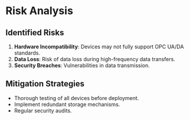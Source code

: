 ﻿# Risk Analysis

## Identified Risks
1. **Hardware Incompatibility**: Devices may not fully support OPC UA/DA standards.
2. **Data Loss**: Risk of data loss during high-frequency data transfers.
3. **Security Breaches**: Vulnerabilities in data transmission.

## Mitigation Strategies
- Thorough testing of all devices before deployment.
- Implement redundant storage mechanisms.
- Regular security audits.

